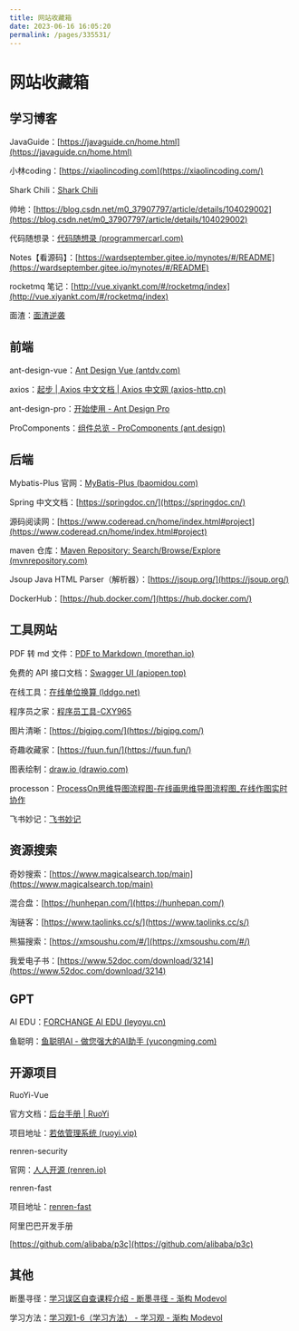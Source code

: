 ```yaml
---
title: 网站收藏箱
date: 2023-06-16 16:05:20
permalink: /pages/335531/
---
```

# 网站收藏箱

## 学习博客

JavaGuide：[https://javaguide.cn/home.html](https://javaguide.cn/home.html)

小林coding：[https://xiaolincoding.com](https://xiaolincoding.com/)

Shark Chili：[Shark Chili](https://www.sharkchili.com/)

帅地：[https://blog.csdn.net/m0_37907797/article/details/104029002](https://blog.csdn.net/m0_37907797/article/details/104029002)

代码随想录：[代码随想录 (programmercarl.com)](https://programmercarl.com/)

Notes【看源码】：[https://wardseptember.gitee.io/mynotes/#/README](https://wardseptember.gitee.io/mynotes/#/README)

rocketmq 笔记：[http://vue.xiyankt.com/#/rocketmq/index](http://vue.xiyankt.com/#/rocketmq/index)

面渣：[面渣逆袭](https://tobebetterjavaer.com/sidebar/sanfene/nixi.html)



## 前端

ant-design-vue：[Ant Design Vue (antdv.com)](https://2x.antdv.com/docs/vue/getting-started-cn)

axios：[起步 | Axios 中文文档 | Axios 中文网 (axios-http.cn)](https://www.axios-http.cn/docs/intro)

ant-design-pro：[开始使用 - Ant Design Pro](https://pro.ant.design/zh-CN/docs/getting-started/)

ProComponents：[组件总览 - ProComponents (ant.design)](https://procomponents.ant.design/components)



## 后端

Mybatis-Plus 官网：[MyBatis-Plus (baomidou.com)](https://baomidou.com/)

Spring 中文文档：[https://springdoc.cn/](https://springdoc.cn/)

源码阅读网：[https://www.coderead.cn/home/index.html#project](https://www.coderead.cn/home/index.html#project)

maven 仓库：[Maven Repository: Search/Browse/Explore (mvnrepository.com)](https://mvnrepository.com/)

Jsoup Java HTML Parser（解析器）：[https://jsoup.org/](https://jsoup.org/)

DockerHub：[https://hub.docker.com/](https://hub.docker.com/)



## 工具网站

PDF 转 md 文件：[PDF to Markdown (morethan.io)](https://pdf2md.morethan.io/)

免费的 API 接口文档：[Swagger UI (apiopen.top)](https://api.apiopen.top/swagger/index.html#/开放接口/get_api_getTime)

在线工具：[在线单位换算 (lddgo.net)](https://www.lddgo.net/convert/unitconvert)

程序员之家：[程序员工具-CXY965](https://www.cxy965.com/?utm_source=wechat_session&utm_medium=social&utm_oi=1299271844080193536)

图片清晰：[https://bigjpg.com/](https://bigjpg.com/)

奇趣收藏家：[https://fuun.fun/](https://fuun.fun/)

图表绘制：[draw.io (drawio.com)](https://www.drawio.com/)

processon：[ProcessOn思维导图流程图-在线画思维导图流程图_在线作图实时协作](https://www.processon.com/?utm_source=itab1)

飞书妙记：[飞书妙记](https://dvh0be7f2bt.feishu.cn/minutes/me)



## 资源搜索

奇妙搜索：[https://www.magicalsearch.top/main](https://www.magicalsearch.top/main)

混合盘：[https://hunhepan.com/](https://hunhepan.com/)

淘链客：[https://www.taolinks.cc/s/](https://www.taolinks.cc/s/)

熊猫搜索：[https://xmsoushu.com/#/](https://xmsoushu.com/#/)

我爱电子书：[https://www.52doc.com/download/3214](https://www.52doc.com/download/3214)



## GPT

AI EDU：[FORCHANGE AI EDU (leyoyu.cn)](https://leyoyu.cn/)

鱼聪明：[鱼聪明AI - 做您强大的AI助手 (yucongming.com)](https://www.yucongming.com/)



## 开源项目

RuoYi-Vue

官方文档：[后台手册 | RuoYi](http://doc.ruoyi.vip/ruoyi/document/htsc.html#分页实现)

项目地址：[若依管理系统 (ruoyi.vip)](http://vue.ruoyi.vip/login?redirect=%2Findex)



renren-security

官网：[人人开源 (renren.io)](https://www.renren.io/)

renren-fast

项目地址：[renren-fast](https://gitee.com/renrenio/renren-fast)



阿里巴巴开发手册

[https://github.com/alibaba/p3c](https://github.com/alibaba/p3c)



## 其他

断墨寻径：[学习误区自查课程介绍 - 断墨寻径 - 渐构 Modevol](https://www.modevol.com/episode/ckx8eb99w000501l2ewyt2kto)

学习方法：[学习观1-6（学习方法） - 学习观 - 渐构 Modevol](https://www.modevol.com/episode/cl4zh80o48f2101o3e2iv849s)
